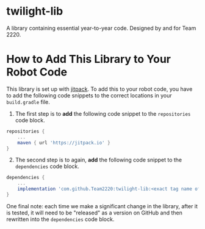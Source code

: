 # twilight-lib
A library containing essential year-to-year code. Designed by and for Team 2220.

# How to Add This Library to Your Robot Code
This library is set up with [jitpack](https://jitpack.io). To add this to your robot code, you have to add the following code snippets to the correct locations in your `build.gradle` file.

1. The first step is to **add** the following code snippet to the `repositories` code block.
```groovy
repositories {
    ...
    maven { url 'https://jitpack.io' }
}
```

2. The second step is to again, **add** the following code snippet to the `dependencies` code block.
```groovy
dependencies {
    ...
    implementation 'com.github.Team2220:twilight-lib:<exact tag name of library release>'
}
```

One final note: each time we make a significant change in the library, after it is tested, it will need to be "released" as a version on GitHub and then rewritten into the `dependencies` code block.